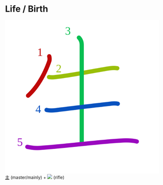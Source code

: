 # Life / Birth
![751f](Kanji/kanji-colorize/751f.svg)
[主](Kanji/kanji-dict/主.md) (master/mainly) + [![](http://www.kanjidamage.com/assets/radsmall/rifle-e2b6a06c4ee9429c69c3f18b8d178c6017524c4332e82423253fa363927c149c.jpg)](http://www.kanjidamage.com/kanji/472-rifle) (rifle)

